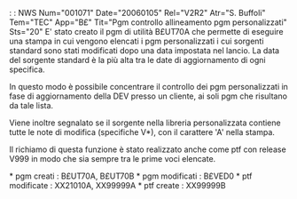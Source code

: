 :  : NWS Num="001071" Date="20060105" Rel="V2R2" Atr="S. Buffoli" Tem="TEC" App="B£" Tit="Pgm controllo allineamento pgm personalizzati" Sts="20"
E' stato creato il pgm di utilità B£UT70A che permette di eseguire una stampa in cui vengono elencati i pgm personalizzati i cui sorgenti standard sono stati modificati dopo una data impostata
nel lancio.
La data del sorgente standard è la più alta tra le date di aggiornamento di ogni specifica.

In questo modo è possibile concentrare il controllo dei pgm personalizzati in fase di aggiornamento
della DEV presso un cliente, ai soli pgm che risultano da tale lista.

Viene inoltre segnalato se il sorgente nella libreria personalizzata contiene tutte le note di modifica (specifiche V\*), con il carattere 'A' nella stampa.

Il richiamo di questa funzione è stato realizzato anche come ptf con release V999 in modo che sia sempre tra le prime voci elencate.

\* pgm creati :  B£UT70A, B£UT70B
\* pgm modificati :  B£VED0
\* ptf modificate :  XX21010A, XX99999A
\* ptf create :  XX99999B

